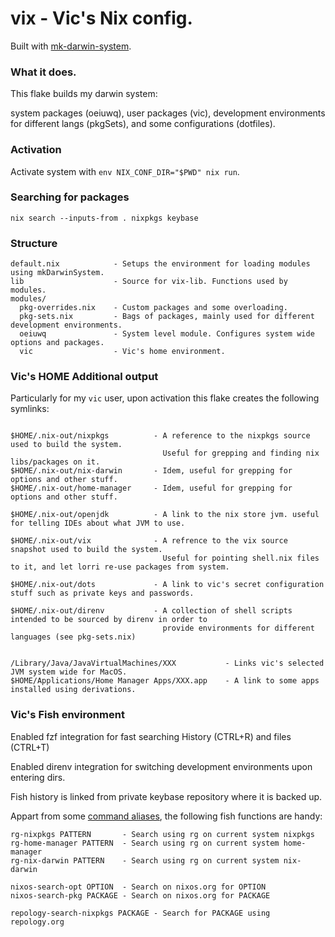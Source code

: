 # vix - Vic's Nix config.

Built with [mk-darwin-system](http://github.com/vic/mk-darwin-system).

### What it does.

This flake builds my darwin system: 

system packages (oeiuwq), user packages (vic), development environments for different langs (pkgSets), and some configurations (dotfiles).
### Activation

Activate system with `env NIX_CONF_DIR="$PWD" nix run`.

### Searching for packages 

`nix search --inputs-from . nixpkgs keybase`

### Structure

```
default.nix            - Setups the environment for loading modules using mkDarwinSystem.
lib                    - Source for vix-lib. Functions used by modules.
modules/
  pkg-overrides.nix    - Custom packages and some overloading.
  pkg-sets.nix         - Bags of packages, mainly used for different development environments.
  oeiuwq               - System level module. Configures system wide options and packages.
  vic                  - Vic's home environment.
```

### Vic's HOME Additional output

Particularly for my `vic` user, upon activation this flake creates the following symlinks:

```

$HOME/.nix-out/nixpkgs          - A reference to the nixpkgs source used to build the system.
                                  Useful for grepping and finding nix libs/packages on it.
$HOME/.nix-out/nix-darwin       - Idem, useful for grepping for options and other stuff.
$HOME/.nix-out/home-manager     - Idem, useful for grepping for options and other stuff.

$HOME/.nix-out/openjdk          - A link to the nix store jvm. useful for telling IDEs about what JVM to use.

$HOME/.nix-out/vix              - A refrence to the vix source snapshot used to build the system.
                                  Useful for pointing shell.nix files to it, and let lorri re-use packages from system.

$HOME/.nix-out/dots             - A link to vic's secret configuration stuff such as private keys and passwords.

$HOME/.nix-out/direnv           - A collection of shell scripts intended to be sourced by direnv in order to
                                  provide environments for different languages (see pkg-sets.nix)


/Library/Java/JavaVirtualMachines/XXX           - Links vic's selected JVM system wide for MacOS.
$HOME/Applications/Home Manager Apps/XXX.app    - A link to some apps installed using derivations.

```


### Vic's Fish environment

Enabled fzf integration for fast searching History (CTRL+R) and files (CTRL+T)

Enabled direnv integration for switching development environments upon entering dirs.

Fish history is linked from private keybase repository where it is backed up.

Appart from some [command aliases](modules/vic/fish/default.nix), the following fish functions are handy:

```
rg-nixpkgs PATTERN       - Search using rg on current system nixpkgs
rg-home-manager PATTERN  - Search using rg on current system home-manager
rg-nix-darwin PATTERN    - Search using rg on current system nix-darwin

nixos-search-opt OPTION  - Search on nixos.org for OPTION
nixos-search-pkg PACKAGE - Search on nixos.org for PACKAGE

repology-search-nixpkgs PACKAGE - Search for PACKAGE using repology.org
```
